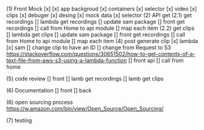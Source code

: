 (1) Front Mock [x]
    [x] app backgroud
    [x] containers
        [x] selector
        [x] video
        [x] clips
        [x] debuger
    [x] desing
    [x] mock data
    [x] selector
(2) API get
(2.1) get recordings
    [] lambda get recordings
    [] update sam package
    [] front get recordings
    [] call from Home to api module
    [] map each item
(2.2) get clips
    [] lambda get clips
    [] update sam package
    [] front get recordings
    [] call from Home to api module
    [] map each item
(4) post generate clip
    [x] lambda
    [x] sam
    [] change clip to have an ID
    [] change from Request to S3  https://stackoverflow.com/questions/30651502/how-to-get-contents-of-a-text-file-from-aws-s3-using-a-lambda-function
    [] front api
    [] call from home 

(5) code review
    [] front
    [] lamb get recordings
    [] lamb get clips

(6) Documentation
    [] front
    [] back

(6) open sourcing process https://w.amazon.com/bin/view/Open_Source/Open_Sourcing/

(7) testing




